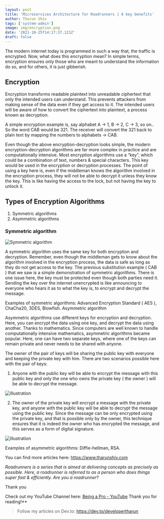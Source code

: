 ```yaml
---
layout: post
title: 'Microservices Architecture for Roadrunners | 6 key benefits'
author: Tharun Shiv
tags: ['system-admin']
image: img/encryption.png
date: '2021-10-25T14:17:37.121Z'
draft: false
---
```


The modern internet today is programmed in such a way that, the traffic is encrypted. Now, what does this encryption mean? In simple terms, encryption ensures only those who are meant to understand the information do so, and for others, it is just gibberish.

## Encryption

Encryption transforms readable plaintext into unreadable ciphertext that only the intended users can understand. This prevents attackers from making sense of the data even if they get access to it. The intended users will be aware of how to convert the ciphertext into plaintext, a process known as decryption.

A simple encryption example is, say alphabet A -> 1, B -> 2, C -> 3, so on.. So the word CAB would be 321. The receiver will convert the 321 back to plain text by mapping the numbers to alphabets -> CAB.

Even though the above encryption-decryption looks simple, the modern encryption-decryption algorithms are far more complex in practice and are computationally intensive. Most encryption algorithms use a “key”, which could be a combination of text, numbers & special characters. This key would be used in the encryption or decryption processes. The point of using a key here is, even if the middleman knows the algorithm involved in the encryption process, they will not be able to decrypt it unless they know the key. This is like having the access to the lock, but not having the key to unlock it.

## Types of Encryption Algorithms

1. Symmetric algorithms
2. Asymmetric algorithms

### Symmetric algorithm

![Symmetric algorithm](https://dev-to-uploads.s3.amazonaws.com/uploads/articles/8zmp1fviolnwijclpq9b.png)

A symmetric algorithm uses the same key for both encryption and decryption. Remember, even though the middleman gets to know about the algorithm involved in the encryption process, the data is safe as long as they do not get access to the key. The previous substitution example ( CAB ) that we saw is a simple demonstration of symmetric algorithms. There is one issue here, the key must be protected even though both parties need it. Sending the key over the internet unencrypted is like announcing to everyone who hears it as to what the key is, to encrypt and decrypt the message.

Examples of symmetric algorithms: Advanced Encryption Standard ( AES ), ChaCha20, 3DES, Blowfish.
Asymmetric algorithm

Asymmetric algorithms use different keys for encryption and decryption. Here, you can encrypt the data using one key, and decrypt the data using another. Thanks to mathematics. Since computers are well known to handle computationally intensive mathematics, asymmetric algorithms became popular. Here, one can have two separate keys, where one of the keys can remain private and never needs to be shared with anyone.

The owner of the pair of keys will be sharing the public key with everyone and keeping the private key with him. There are two scenarios possible here with the pair of keys:

1. Anyone with the public key will be able to encrypt the message with this public key and only the one who owns the private key ( the owner ) will be able to decrypt the message.

![illustration](https://dev-to-uploads.s3.amazonaws.com/uploads/articles/201nk51wuqqmzbrsr83l.png)

2. The owner of the private key will encrypt a message with the private key, and anyone with the public key will be able to decrypt the message using the public key. Since the message can be only encrypted using the private key, and that is possible only by the owner, this technique ensures that it is indeed the owner who has encrypted the message, and this serves as a form of digital signature.

![illustration](https://dev-to-uploads.s3.amazonaws.com/uploads/articles/wyartw2412o50bi0u3rn.png)

Examples of asymmetric algorithms: Diffie-hellman, RSA.

You can find more articles here: https://www.tharunshiv.com

_Roadrunners is a series that is aimed at delivering concepts as precisely as possible. Here, a roadrunner is referred to as a person who does things super fast & efficiently. Are you a roadrunner?_

Thank you

Check out my YouTube Channel here: <a href="https://www.youtube.com/c/developerTharun">Being a Pro - YouTube</a> Thank you for reading!\*\*

> Follow my articles on Dev.to: https://dev.to/developertharun
